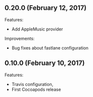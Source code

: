 ## 0.20.0 (February 12, 2017)
Features:

- Add AppleMusic provider

Improvements:

- Bug fixes about fastlane configuration

## 0.10.0 (February 10, 2017)

Features:

- Travis configuration,
- First Cocoapods release
